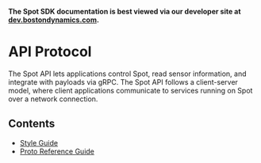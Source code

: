 <!--
Copyright (c) 2023 Boston Dynamics, Inc.  All rights reserved.

Downloading, reproducing, distributing or otherwise using the SDK Software
is subject to the terms and conditions of the Boston Dynamics Software
Development Kit License (20191101-BDSDK-SL).
-->

<p class="github-only">
<b>The Spot SDK documentation is best viewed via our developer site at <a href="https://dev.bostondynamics.com">dev.bostondynamics.com</a>. </b>
</p>

# API Protocol

The Spot API lets applications control Spot, read sensor information, and integrate with payloads via gRPC. The Spot API follows a client-server model, where client applications communicate to services running on Spot over a network connection.

## Contents

* [Style Guide](style_guide.md)
* [Proto Reference Guide](../../protos/bosdyn/api/README)